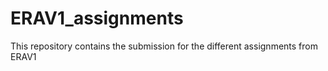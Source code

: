 # ERAV1_assignments
This repository contains the submission for the different assignments from ERAV1
